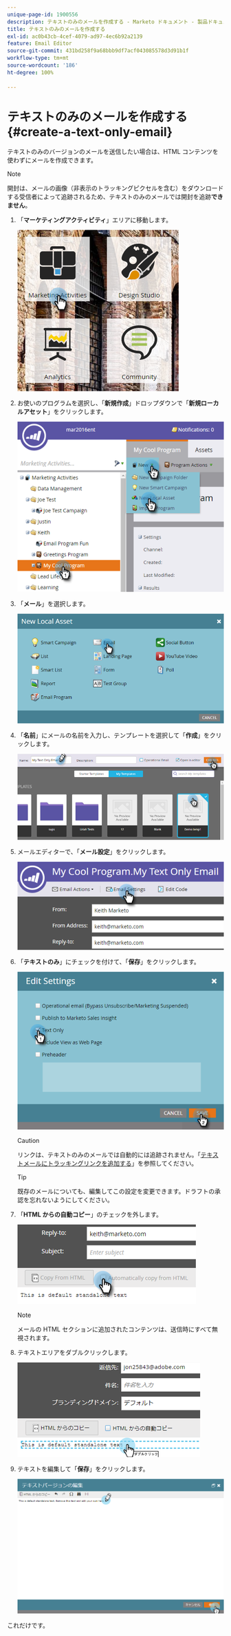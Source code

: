 ```yaml
---
unique-page-id: 1900556
description: テキストのみのメールを作成する - Marketo ドキュメント - 製品ドキュメント
title: テキストのみのメールを作成する
exl-id: ac0b43cb-4cef-4079-ad97-4ec6b92a2139
feature: Email Editor
source-git-commit: 431bd258f9a68bbb9df7acf043085578d3d91b1f
workflow-type: tm+mt
source-wordcount: '186'
ht-degree: 100%

---
```


# テキストのみのメールを作成する {#create-a-text-only-email}

テキストのみのバージョンのメールを送信したい場合は、HTML コンテンツを使わずにメールを作成できます。

>[!NOTE]
>
>開封は、メールの画像（非表示のトラッキングピクセルを含む）をダウンロードする受信者によって追跡されるため、テキストのみのメールでは開封を追跡&#x200B;**できません**。

1. 「**マーケティングアクティビティ**」エリアに移動します。

   ![](assets/one-1.png)

1. お使いのプログラムを選択し、「**新規作成**」ドロップダウンで「**新規ローカルアセット**」をクリックします。

   ![](assets/two-1.png)

1. 「**メール**」を選択します。

   ![](assets/three-1.png)

1. 「**名前**」にメールの名前を入力し、テンプレートを選択して「**作成**」をクリックします。

   ![](assets/four-1.png)

1. メールエディターで、「**メール設定**」をクリックします。

   ![](assets/five.png)

1. 「**テキストのみ**」にチェックを付けて、「**保存**」をクリックします。

   ![](assets/six.png)

   >[!CAUTION]
   >
   >リンクは、テキストのみのメールでは自動的には追跡されません。「[テキストメールにトラッキングリンクを追加する](/help/marketo/product-docs/email-marketing/general/functions-in-the-editor/add-tracked-links-to-a-text-email.md)」を参照してください。

   >[!TIP]
   >
   >既存のメールについても、編集してこの設定を変更できます。ドラフトの承認を忘れないようにしてください。

1. 「**HTML からの自動コピー**」のチェックを外します。

   ![](assets/seven.png)

   >[!NOTE]
   >
   >メールの HTML セクションに追加されたコンテンツは、送信時にすべて無視されます。

1. テキストエリアをダブルクリックします。

   ![](assets/eight.png)

1. テキストを編集して「**保存**」をクリックします。

   ![](assets/nine.png)

これだけです。
